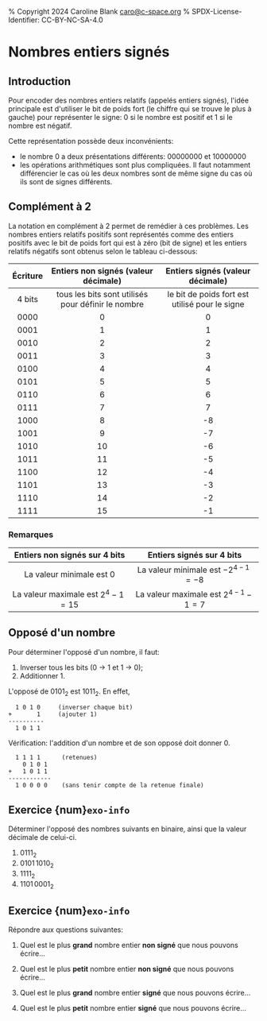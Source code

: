% Copyright 2024 Caroline Blank <caro@c-space.org>
% SPDX-License-Identifier: CC-BY-NC-SA-4.0

# Nombres entiers signés

## Introduction

Pour encoder des nombres entiers relatifs (appelés entiers signés), l'idée
principale est d'utiliser le bit de poids fort (le chiffre qui se trouve le plus
à gauche) pour représenter le signe: 0 si le nombre est positif et 1 si le
nombre est négatif.

Cette représentation possède deux inconvénients:

- le nombre 0 a deux présentations différents: 00000000 et 10000000
- les opérations arithmétiques sont plus compliquées. Il faut notamment
différencier le cas où les deux nombres sont de même signe du cas où ils sont de
signes différents.

## Complément à 2

La notation en complément à 2 permet de remédier à ces problèmes. Les nombres
entiers relatifs positifs sont représentés comme des entiers positifs avec le
bit de poids fort qui est à zéro (bit de signe) et les entiers relatifs négatifs
sont obtenus selon le tableau ci-dessous:

| Écriture | Entiers non signés (valeur décimale) | Entiers signés (valeur décimale) |
|:--------:|:-----------------------------------:|:--------------------------------:|
| 4 bits   | tous les bits sont utilisés pour définir le nombre | le bit de poids fort est utilisé pour le signe |
| 0000     | 0                                   | 0                                |
| 0001     | 1                                   | 1                                |
| 0010     | 2                                   | 2                                |
| 0011     | 3                                   | 3                                |
| 0100     | 4                                   | 4                                |
| 0101     | 5                                   | 5                                |
| 0110     | 6                                   | 6                                |
| 0111     | 7                                   | 7                                |
| 1000     | 8                                   | -8                               |
| 1001     | 9                                   | -7                               |
| 1010     | 10                                  | -6                               |
| 1011     | 11                                  | -5                               |
| 1100     | 12                                  | -4                               |
| 1101     | 13                                  | -3                               |
| 1110     | 14                                  | -2                               |
| 1111     | 15                                  | -1                               |

### Remarques

| Entiers non signés sur 4 bits | Entiers signés sur 4 bits |
|:------------------:|:--------------:|
| La valeur minimale est 0 | La valeur minimale est $-2^{4-1} = -8$ |
| La valeur maximale est $2^4-1 = 15$ | La valeur maximale est $2^{4-1}-1 = 7$ |

## Opposé d'un nombre

Pour déterminer l'opposé d'un nombre, il faut:
1. Inverser tous les bits (0 $\rightarrow$ 1 et 1 $\rightarrow$ 0);
2. Additionner 1.

L'opposé de $0101_2$ est $1011_2$. En effet,
```{code-block} text
  1 0 1 0     (inverser chaque bit)
+       1     (ajouter 1)
----------
  1 0 1 1
```

Vérification: l'addition d'un nombre et de son opposé doit donner 0.
```{code-block} text
  1 1 1 1      (retenues)
    0 1 0 1
+   1 0 1 1
------------
  1 0 0 0 0    (sans tenir compte de la retenue finale)
```

## Exercice {num}`exo-info`

Déterminer l'opposé des nombres suivants en binaire, ainsi que la valeur
décimale de celui-ci.

<script>
async function questionNeg(value, bits) {
  let node = document.currentScript;
  const core = await tdoc.import('tdoc/core.js');
  const quizz = await tdoc.import('tdoc/quizz.js');
  const wrap = 1 << bits, neg = wrap - value;
  node = quizz.question(node, "Opposé:", resp => {
    return core.strToInt(resp.replaceAll(' ', ''), 2) === neg;
  });
  const dec = neg < wrap / 2 ? neg : neg - wrap;
  quizz.question(node, "Valeur décimale:", resp => {
    return core.strToInt(resp.replaceAll(' ', '')) === dec;
  });
}
</script>

1.  $0111_2$
    <script>questionNeg(0b0111, 4);</script>
2.  $0101\,1010_2$
    <script>questionNeg(0b01011010, 8);</script>
3.  $1111_2$
    <script>questionNeg(0b1111, 4);</script>
4.  $1101\,0001_2$
    <script>questionNeg(0b11010001, 8);</script>

## Exercice {num}`exo-info`

Répondre aux questions suivantes:

<script>
async function questionMagOne(node, prompt, value, bits, radix) {
  const core = await tdoc.import('tdoc/core.js');
  const quizz = await tdoc.import('tdoc/quizz.js');
  if (bits && value < 0 && radix === 2) value += 1 << bits;
  return quizz.question(node, prompt, resp => {
    resp = resp.replaceAll(' ', '');
    return (bits ? core.strToInt(resp, radix) : resp) === value;
  });
}

async function questionMag(v4, v8, vn) {
  let node = document.currentScript;
  node = await questionMagOne(node, "... sur 4 bits, en décimal?", v4, 4, 10);
  node = await questionMagOne(node, "... sur 4 bits, en binaire?", v4, 4, 2);
  node = await questionMagOne(node, "... sur 8 bits, en décimal?", v8, 8, 10);
  node = await questionMagOne(node, "... sur 8 bits, en binaire?", v8, 8, 2);
  await questionMagOne(node, "... sur n bits?", vn);
}
</script>

1.  Quel est le plus **grand** nombre entier **non signé** que nous pouvons
    écrire...
    <script>questionMag((1 << 4) - 1, (1 << 8) - 1, "2^n-1");</script>

2.  Quel est le plus **petit** nombre entier **non signé** que nous pouvons
    écrire...
    <script>questionMag(0, 0, "0");</script>

3.  Quel est le plus **grand** nombre entier **signé** que nous pouvons
    écrire...
    <script>
    questionMag((1 << (4 - 1)) - 1, (1 << (8 - 1)) - 1, "2^(n-1)-1");
    </script>

4.  Quel est le plus **petit** nombre entier **signé** que nous pouvons
    écrire...
    <script>questionMag(-(1 << (4 - 1)), -(1 << (8 - 1)), "-2^(n-1)");</script>
